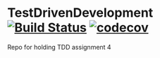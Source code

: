 # TestDrivenDevelopment [![Build Status](https://travis-ci.org/SamuelZheng11/TestDrivenDevelopment.svg?branch=master)](https://travis-ci.org/SamuelZheng11/TestDrivenDevelopment) [![codecov](https://codecov.io/gh/SamuelZheng11/TestDrivenDevelopment/branch/master/graph/badge.svg)](https://codecov.io/gh/SamuelZheng11/TestDrivenDevelopment)

Repo for holding TDD assignment 4
